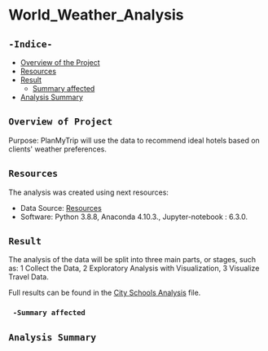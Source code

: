 # World_Weather_Analysis

## `-Indice-`	
	
- [Overview of the Project](#)	
- [Resources](#resources)	
- [Result](#)	
  - [Summary affected](#)	
- [Analysis Summary](#)	
	
## `Overview of Project`	
Purpose: PlanMyTrip will use the data to recommend ideal hotels based on clients' weather preferences. 

## `Resources`	
The analysis was created using next resources:	
  - Data Source:  [Resources](./Resources/)	
  - Software: Python 3.8.8, Anaconda 4.10.3., Jupyter-notebook : 6.3.0.	
## `Result`	

The analysis of the data will be split into three main parts, or stages, such as: 1 Collect the Data, 2 Exploratory Analysis with Visualization, 3 Visualize Travel Data.

Full results can be found in the [City Schools Analysis](./PyCitySchools_Challenge.ipynb) file.	
  ### ` -Summary affected`	
	
## `Analysis Summary`	
	
